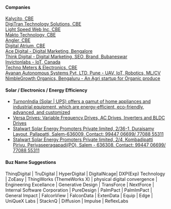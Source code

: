 #### Companies
[Kalycito, CBE](https://www.kalycito.com/)  
[DigiTran Technology Solutions, CBE](https://dtserp.in/)  
[Light Speed Web Inc, CBE]()  
[Makto Technology, CBE](https://www.maktotechnology.com)  
[Angler, CBE](https://www.angleritech.com/)  
[Digital Atrium, CBE](https://www.digitalatrium.in/)  
[Ace Digital - Digital Marketing, Bengalore](https://www.acedigital.co.in/)  
[Think Digital - Digital Marketing, SEO, Brand, Bubaneswar](https://www.thinkdigital.co.in/)  
[Invictonlabs - IoT, Canada](https://invictonlabs.com/)  
[Techno Meters & Electronics, CBE](https://www.technometers.in/)  
[Ayanan Autonomous Systems Pvt, LTD, Pune - UAV, IoT, Robotics, ML/CV](http://ayaan.ai)  
[NimbleGrowth Organics, Bengaluru - An Agri startup for Organic produce](https://nimblegrowth.in/)  

#### Solar / Electronics / Energy Efficiency
- [TurnonIndia (Solar | UPS) offers a gamut of home appliances and industrial equipment, which are energy-efficient, eco-friendly, advanced, and customized](https://turnonindia.com)  
- [Versa Drives: Variable Frequency Drives, AC Drives, Inverters and BLDC Drives](https://www.versadrives.com/)  
- [Stalwart Solar Energy Promoters Private limited, 2/36-1, Duraisamy Layout, Pallapatti, Salem-636009, Contact: 99447 06699/ 77088 55311](https://www.youtube.com/watch?v=g7UX3IrHNv0&pp=ygUvc3RhbHdhcnQgc29sYXIgZW5lcmd5IHByb21vdGVycyBwcml2YXRlIGxpbWl0ZWQ%3D)
- [Stalwart Solar Energy Promoters Private limited, 2/4, Kombadipatti Pirivu, Periyaseeragapadi(PO), Salem - 636308. Contact: 99447 06699/ 77088 55311 ](https://www.youtube.com/watch?v=e5p238fTDO0&t=1213s&ab_channel=SakalakalaTv)    


#### Buz Name Suggestions
ThinqDigital | TruDigital | HyperDigital | DigitalNcage| DXP(Exp) Technology | ZoEasy | ThingWorks (ThemeWorks X) | physical digital convergence | Engineering Excellance | Generative Design | TransForce | NextForce | Internal Software Corporation | PureDesign | PalmPact | PalmImPact | General Impact | FalconView | FalconData | ExtenData | Equip | Edge | UniQueX Labs | StacknQ | Diffusion | Impulse | ReflexLabs

